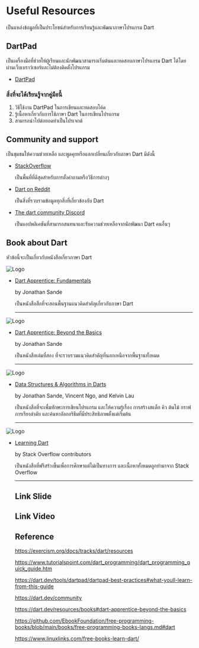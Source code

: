 # Useful Resources
เป็นแหล่งข้อมูลที่เป็นประโยชน์สำหรับการเรียนรู้และพัฒนาภาษาโปรแกรม Dart
## DartPad
เป็นเครื่องมือที่ช่วยให้ผู้เรียนและนักพัฒนาสามารถเริ่มต้นและทดสอบภาษาโปรแกรม Dart ได้โดยผ่านเว็บเบราว์เซอร์และไม่ต้องติดตั้งโปรแกรม

- [DartPad](https://dartpad.dev/?)

### สิ่งที่จะได้เรียนรู้จากคู่มือนี้
  1. วิธีใช้งาน DartPad ในการเขียนและทดสอบโค้ด
  2. รู้เนื้อหาเกี่ยวกับการใช้ภาษา Dart ในการเขียนโปรแกรม
  3. สามารถนำไปต่อยอดทำเป็นโปรเจกต์

## Community and support
เป็นชุมชนให้ความช่วยเหลือ และพูดคุยหรือแลกเปลี่ยนเกี่ยวกับภาษา Dart มีดังนี้

- [StackOverflow](https://stackoverflow.com/questions/tagged/dart)

  เป็นพื้นที่ที่ดีสุดสำหรับการตั้งคำถามหรือวิธีการต่างๆ

- [Dart on Reddit](https://www.reddit.com/r/dartlang/)

  เป็นสิ่งที่รวบรวมข้อมูลทุกสิ่งที่เกี่ยวข้องกับ Dart

- [The dart community Discord](https://discord.com/invite/Qt6DgfAWWx)

  เป็นแอปพลิเคชันที่สามารถสนทนาและรับความช่วยเหลือจากนักพัฒนา Dart คนอื่นๆ

## Book about Dart
  หัวข้อนี้จะเป็นเกี่ยวกับหนังสือเกี่ยวภาษา Dart
  
  ![Logo](https://m.media-amazon.com/images/I/51B7z49UKQL._AC_UF350,350_QL50_.jpg)
  
  - [Dart Apprentice: Fundamentals](https://www.kodeco.com/books/dart-apprentice-fundamentals)
  
    by Jonathan Sande

    เป็นหนังสือสือที่จะสอนพื้นฐานแนวคิดสำคัญเกี่ยวกับภาษา Dart
    
    ---

  ![Logo](https://m.media-amazon.com/images/I/41muc5c01ML._SX218_BO1,204,203,200_QL40_FMwebp_.jpg)

  - [Dart Apprentice: Beyond the Basics](https://www.kodeco.com/books/dart-apprentice-beyond-the-basics)
    
    by Jonathan Sande
    
    เป็นหนังสือเล่มที่สอง ที่จะรวบรวมแนวคิดสำคัญที่นอกเหนือจากพื้นฐานทั้งหมด

    ---

  ![Logo](https://m.media-amazon.com/images/I/41YMNzaa5-L._SX218_BO1,204,203,200_QL40_FMwebp_.jpg)

  - [Data Structures & Algorithms in Darts](https://www.kodeco.com/books/data-structures-algorithms-in-dart)
    
    by Jonathan Sande, Vincent Ngo, and Kelvin Lau
    
    เป็นหนังสือที่จะเพื่มทักษะการเขียนโปรแกรม และให้ความรู้เรื่อง การสร้างสแต็ก คิว ต้นไม้ กราฟ การเรียงลำดับ และค้นหาอัลกอริธึมที่มีประสิทธิภาพตั้งแต่เริ่มต้น
    
    ---

  ![Logo](https://i0.wp.com/www.linuxlinks.com/wp-content/uploads/2020/12/Learning-Dart.png?resize=166%2C235&ssl=1)
  
  
  - [Learning Dart ](https://riptutorial.com/Download/dart.pdf)
  
    by Stack Overflow contributors  
    
    เป็นหนังสือที่ฟรีสร้างขึ้นเพื่อการศึกษาแต่ไม่เป็นทางการ และเนื้อหาทั้งหมดถูกทำมาจาก Stack Overflow

    ---

    ## Link Slide
    ### 

    ## Link Video
    ### 

    ## Reference

    https://exercism.org/docs/tracks/dart/resources
    
    https://www.tutorialspoint.com/dart_programming/dart_programming_quick_guide.htm

    https://dart.dev/tools/dartpad/dartpad-best-practices#what-youll-learn-from-this-guide

    https://dart.dev/community

    https://dart.dev/resources/books#dart-apprentice-beyond-the-basics

    https://github.com/EbookFoundation/free-programming-books/blob/main/books/free-programming-books-langs.md#dart

    https://www.linuxlinks.com/free-books-learn-dart/
